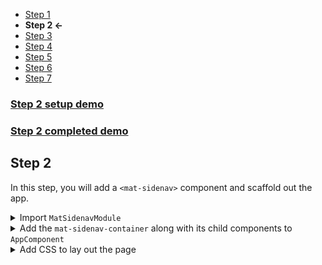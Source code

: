 * [Step 1](./step_1.md)
* **Step 2 <-**
* [Step 3](./step_3.md)
* [Step 4](./step_4.md)
* [Step 5](./step_5.md)
* [Step 6](./step_6.md)
* [Step 7](./step_7.md)

### [Step 2 setup demo](https://stackblitz.com/github/rnocc/blast-off-with-am/tree/step-1)
### [Step 2 completed demo](https://stackblitz.com/github/rnocc/blast-off-with-am/tree/step-2)

## Step 2

In this step, you will add a `<mat-sidenav>` component and scaffold out the app.

<details>
<summary>Import <code>MatSidenavModule</code></summary>

`app.module.ts` Add the `MatSidenavModule`

```ts
import { MatSidenavModule } from '@angular/material/sidenav';

@NgModule({
  ...
  imports: [
    ...
    MatSidenavModule,
  ],
  ...
})
```
</details>

<details>
<summary>Add the <code>mat-sidenav-container</code> along with its child components to <code>AppComponent</code></summary>

`app.component.html` 

```html
<mat-sidenav-container>
  <mat-sidenav mode="side" opened role="region">Sidenav content</mat-sidenav>
  <mat-sidenav-content role="region">Main content</mat-sidenav-content>
</mat-sidenav-container>
```

</details>


<details>
<summary>Add CSS to lay out the page</summary>

`app.component.css` 
```css
:host {
  height: 100vh;
  display: grid;
  grid-template: "toolbar"
                 "page-container" 1fr;
}

h1 {
  grid-area: title;
}

mat-toolbar {
  grid-area: toolbar;
  display: grid;
  grid-template:  "title menu" auto
  / 1fr 50px;
}

mat-sidenav-container {
  grid-area: page-container
}
```
</details>
